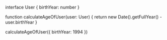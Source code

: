 interface User {
  birthYear: number
}

function calculateAgeOfUser(user: User) {
return new Date().getFullYear() - user.birthYear
}

calculateAgeOfUser({
  birthYear: 1994
})
